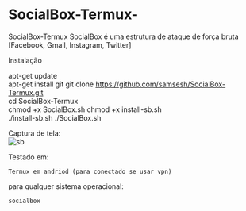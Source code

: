 # SocialBox-Termux- 
SocialBox-Termux  SocialBox é uma estrutura de ataque de força bruta [Facebook, Gmail, Instagram, Twitter]  
  
Instalação  
  
apt-get update   
apt-get install git 
git clone https://github.com/samsesh/SocialBox-Termux.git  
cd SocialBox-Termux  
chmod +x SocialBox.sh 
chmod +x install-sb.sh  
./install-sb.sh 
./SocialBox.sh  

  Captura de tela:    
![sb](https://user-images.githubusercontent.com/75740176/103480954-a5ca4e00-4dcf-11eb-987f-16cc02d88252.png)
  
  Testado em: 

    Termux em andriod (para conectado se usar vpn)

para qualquer sistema operacional:

    socialbox

